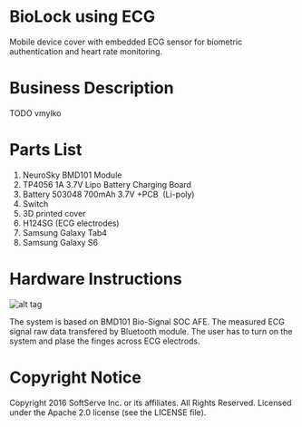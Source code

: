 # BioLock using ECG

Mobile device cover with embedded ECG sensor for biometric authentication and heart rate monitoring. 

# Business Description 

TODO vmylko

# Parts List

1.	NeuroSky BMD101 Module
2.	TP4056 1A 3.7V Lipo Battery Charging Board
3.	Battery 503048 700mAh 3.7V +PCB  (Li-poly) 
4.	Switch
5.	3D printed cover
6.	H124SG (ECG electrodes) 
7.	Samsung Galaxy Tab4
8.	Samsung Galaxy S6

# Hardware Instructions

![alt tag](https://github.com/softserveinc-rnd/biolock/images/hardware.png)

The system is based on BMD101 Bio-Signal SOC AFE. The measured ECG signal raw data transfered by Bluetooth module. 
The user has to turn on the system and plase the finges across ECG electrods.   

# Copyright Notice

Copyright 2016 SoftServe Inc. or its affiliates. All Rights Reserved.
Licensed under the Apache 2.0 license (see the LICENSE file).